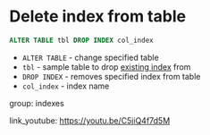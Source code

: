 # Delete index from table

```sql
ALTER TABLE tbl DROP INDEX col_index
```

- `ALTER TABLE` - change specified table
- `tbl` - sample table to drop [existing index](/clickhouse/how-to-add-index-to-table) from
- `DROP INDEX` - removes specified index from table
- `col_index` - index name

group: indexes


link_youtube: https://youtu.be/C5jiQ4f7d5M
